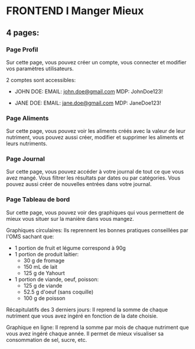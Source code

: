# FRONTEND I Manger Mieux

## 4 pages:

### Page Profil

Sur cette page, vous pouvez créer un compte, vous connecter et modifier vos paramètres utilisateurs.

2 comptes sont accessibles:

- JOHN DOE:
  EMAIL: john.doe@gmail.com
  MDP: JohnDoe123!

- JANE DOE:
  EMAIL: jane.doe@gmail.com
  MDP: JaneDoe123!

### Page Aliments

Sur cette page, vous pouvez voir les aliments créés avec la valeur de leur nutriment, vous pouvez aussi créer, modifier et supprimer les aliments et leurs nutriments.

### Page Journal

Sur cette page, vous pouvez accéder à votre journal de tout ce que vous avez mangé. Vous filtrer les résultats par dates ou par catégories. Vous pouvez aussi créer de nouvelles entrées dans votre journal.

### Page Tableau de bord

Sur cette page, vous pouvez voir des graphiques qui vous permettent de mieux vous situer sur la manière dans vous mangez.

Graphiques circulaires:
Ils reprennent les bonnes pratiques conseillées par l'OMS sachant que:

- 1 portion de fruit et légume correspond à 90g
- 1 portion de produit laitier:
  - 30 g de fromage
  - 150 mL de lait
  - 125 g de Yahourt
- 1 portion de viande, oeuf, poisson:
  - 125 g de viande
  - 52.5 g d'oeuf (sans coquille)
  - 100 g de poisson

Récapitulatifs des 3 derniers jours:
Il reprend la somme de chaque nutriment que vous avez ingéré en fonction de la date choisie.

Graphique en ligne:
Il reprend la somme par mois de chaque nutriment que vous avez ingéré chaque année. Il permet de mieux visualiser sa consommation de sel, sucre, etc.

